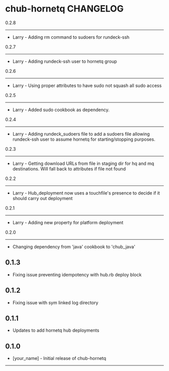 chub-hornetq CHANGELOG
======================
0.2.8
_____

* Larry - Adding rm command to sudoers for rundeck-ssh

0.2.7
_____

* Larry - Adding rundeck-ssh user to hornetq group

0.2.6
_____

* Larry - Using proper attributes to have sudo not squash all sudo access

0.2.5
_____

* Larry - Added sudo cookbook as dependency.

0.2.4
_____

* Larry - Adding rundeck_sudoers file to add a sudoers file allowing rundeck-ssh user to assume hornetq for starting/stopping purposes. 

0.2.3
_____

* Larry - Getting download URLs from file in staging dir for hq and mq destinations.  Will fall back to attributes if file not found

0.2.2
_____

* Larry - Hub_deployment now uses a touchfile's presence to decide if it should carry out deployment

0.2.1
_____

* Larry - Adding new property for platform deployment

0.2.0
_____

* Changing dependency from 'java' cookbook to 'chub_java'

0.1.3
-----

* Fixing issue preventing idempotency with hub.rb deploy block

0.1.2
-----

* Fixing issue with sym linked log directory

0.1.1
-----

* Updates to add hornetq hub deployments

0.1.0
-----
- [your_name] - Initial release of chub-hornetq

- - -
